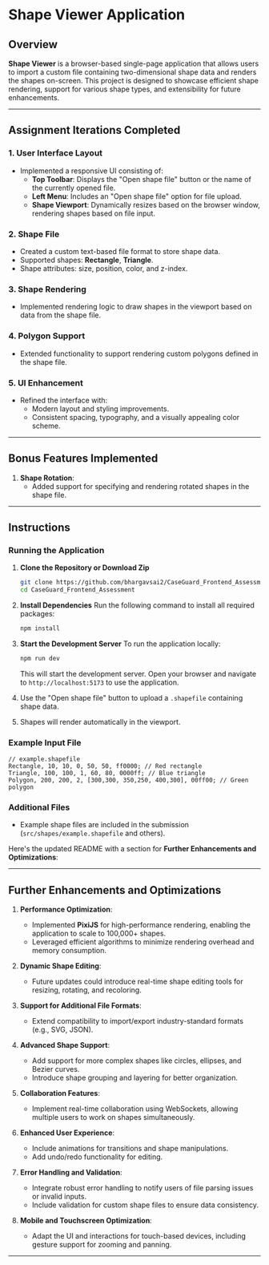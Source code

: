# Shape Viewer Application

## Overview
**Shape Viewer** is a browser-based single-page application that allows users to import a custom file containing two-dimensional shape data and renders the shapes on-screen. This project is designed to showcase efficient shape rendering, support for various shape types, and extensibility for future enhancements.

---

## Assignment Iterations Completed

### 1. User Interface Layout
- Implemented a responsive UI consisting of:
  - **Top Toolbar**: Displays the "Open shape file" button or the name of the currently opened file.
  - **Left Menu**: Includes an "Open shape file" option for file upload.
  - **Shape Viewport**: Dynamically resizes based on the browser window, rendering shapes based on file input.

### 2. Shape File
- Created a custom text-based file format to store shape data.
- Supported shapes: **Rectangle**, **Triangle**.
- Shape attributes: size, position, color, and z-index.

### 3. Shape Rendering
- Implemented rendering logic to draw shapes in the viewport based on data from the shape file.

### 4. Polygon Support
- Extended functionality to support rendering custom polygons defined in the shape file.

### 5. UI Enhancement
- Refined the interface with:
  - Modern layout and styling improvements.
  - Consistent spacing, typography, and a visually appealing color scheme.

---

## Bonus Features Implemented

1. **Shape Rotation**:
   - Added support for specifying and rendering rotated shapes in the shape file.

---

## Instructions
### Running the Application
1. **Clone the Repository or Download Zip**
   ```bash
   git clone https://github.com/bhargavsai2/CaseGuard_Frontend_Assessment.git
   cd CaseGuard_Frontend_Assessment
   ```

2. **Install Dependencies**
   Run the following command to install all required packages:
   ```bash
   npm install
   ```

3. **Start the Development Server**
   To run the application locally:
   ```bash
   npm run dev
   ```
   This will start the development server. Open your browser and navigate to `http://localhost:5173` to use the application.

4. Use the "Open shape file" button to upload a `.shapefile` containing shape data.
3. Shapes will render automatically in the viewport.

### Example Input File
```
// example.shapefile
Rectangle, 10, 10, 0, 50, 50, ff0000; // Red rectangle
Triangle, 100, 100, 1, 60, 80, 0000ff; // Blue triangle
Polygon, 200, 200, 2, [300,300, 350,250, 400,300], 00ff00; // Green polygon
```

### Additional Files
- Example shape files are included in the submission (`src/shapes/example.shapefile` and others).

Here's the updated README with a section for **Further Enhancements and Optimizations**:

---

## Further Enhancements and Optimizations

1. **Performance Optimization**:
   - Implemented **PixiJS** for high-performance rendering, enabling the application to scale to 100,000+ shapes.
   - Leveraged efficient algorithms to minimize rendering overhead and memory consumption.

2. **Dynamic Shape Editing**:
   - Future updates could introduce real-time shape editing tools for resizing, rotating, and recoloring.

3. **Support for Additional File Formats**:
   - Extend compatibility to import/export industry-standard formats (e.g., SVG, JSON).

4. **Advanced Shape Support**:
   - Add support for more complex shapes like circles, ellipses, and Bezier curves.
   - Introduce shape grouping and layering for better organization.

5. **Collaboration Features**:
   - Implement real-time collaboration using WebSockets, allowing multiple users to work on shapes simultaneously.

6. **Enhanced User Experience**:
   - Include animations for transitions and shape manipulations.
   - Add undo/redo functionality for editing.

7. **Error Handling and Validation**:
   - Integrate robust error handling to notify users of file parsing issues or invalid inputs.
   - Include validation for custom shape files to ensure data consistency.

8. **Mobile and Touchscreen Optimization**:
   - Adapt the UI and interactions for touch-based devices, including gesture support for zooming and panning.

---

